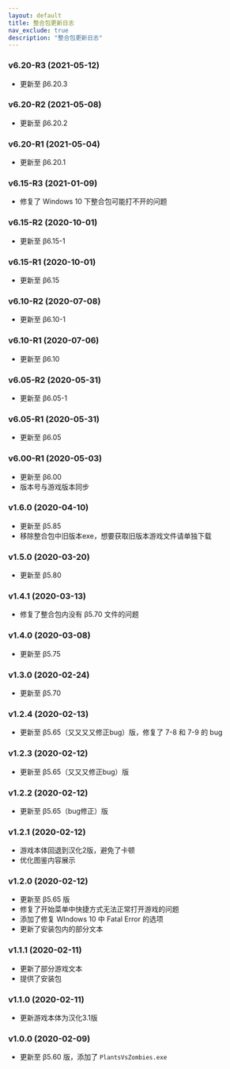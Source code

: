 ```yaml
---
layout: default
title: 整合包更新日志
nav_exclude: true
description: "整合包更新日志"
---
```


### v6.20-R3 (2021-05-12)

* 更新至 β6.20.3

### v6.20-R2 (2021-05-08)

* 更新至 β6.20.2

### v6.20-R1 (2021-05-04)

* 更新至 β6.20.1

### v6.15-R3 (2021-01-09)

* 修复了 Windows 10 下整合包可能打不开的问题

### v6.15-R2 (2020-10-01)

* 更新至 β6.15-1

### v6.15-R1 (2020-10-01)

* 更新至 β6.15

### v6.10-R2 (2020-07-08)

* 更新至 β6.10-1

### v6.10-R1 (2020-07-06)

* 更新至 β6.10

### v6.05-R2 (2020-05-31)

* 更新至 β6.05-1

### v6.05-R1 (2020-05-31)

* 更新至 β6.05

### v6.00-R1 (2020-05-03)

* 更新至 β6.00
* 版本号与游戏版本同步

### v1.6.0 (2020-04-10)

* 更新至 β5.85
* 移除整合包中旧版本exe，想要获取旧版本游戏文件请单独下载

### v1.5.0 (2020-03-20)

* 更新至 β5.80

### v1.4.1 (2020-03-13)

* 修复了整合包内没有 β5.70 文件的问题

### v1.4.0 (2020-03-08)

* 更新至 β5.75

### v1.3.0 (2020-02-24)

* 更新至 β5.70

### v1.2.4 (2020-02-13)

* 更新至 β5.65（又又又又修正bug）版，修复了 7-8 和 7-9 的 bug

### v1.2.3 (2020-02-12)

* 更新至 β5.65（又又又修正bug）版

### v1.2.2 (2020-02-12)

* 更新至 β5.65（bug修正）版

### v1.2.1 (2020-02-12)

* 游戏本体回退到汉化2版，避免了卡顿
* 优化图鉴内容展示

### v1.2.0 (2020-02-12)

* 更新至 β5.65 版
* 修复了开始菜单中快捷方式无法正常打开游戏的问题
* 添加了修复 WIndows 10 中 Fatal Error 的选项
* 更新了安装包内的部分文本


### v1.1.1 (2020-02-11)

* 更新了部分游戏文本
* 提供了安装包

### v1.1.0 (2020-02-11)

* 更新游戏本体为汉化3.1版

### v1.0.0 (2020-02-09)

* 更新至 β5.60 版，添加了 `PlantsVsZombies.exe`